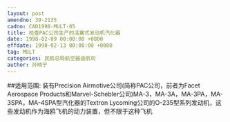 ```yaml
---
layout: post
amendno: 39-2135
cadno: CAD1998-MULT-05
title: 检查PAC公司生产的活塞式发动机汽化器
date: 1998-02-09 00:00:00 +0800
effdate: 1998-02-13 00:00:00 +0800
tag: MULT
categories: 民航总局航空器适航司
author: 孙晓宁
---
```


##适用范围:
装有Precision Airmotive公司(简称PAC公司，前者为Facet Aerospace Products和Marvel-Schebler公司)MA-3，MA-3A，MA-3PA，MA-3SPA，MA-4SPA型汽化器的Textron Lycoming公司的O-235型系列发动机，这些发动机作为海鸥飞机的动力装置，但不限于这种飞机

